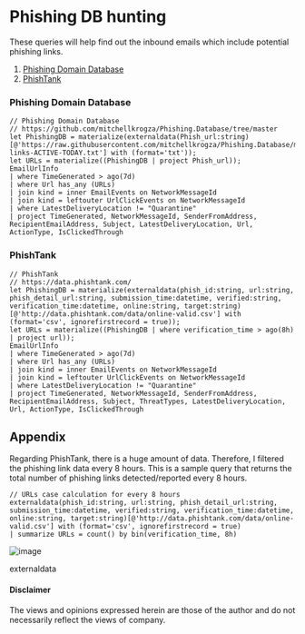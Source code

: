# Phishing DB hunting
These queries will help find out the inbound emails which include potential phishing links.
1. [Phishing Domain Database](https://github.com/mitchellkrogza/Phishing.Database/tree/master)
2. [PhishTank](https://phishtank.org/)

### Phishing Domain Database
```kql
// Phishing Domain Database
// https://github.com/mitchellkrogza/Phishing.Database/tree/master
let PhishingDB = materialize(externaldata(Phish_url:string)[@'https://raw.githubusercontent.com/mitchellkrogza/Phishing.Database/master/phishing-links-ACTIVE-TODAY.txt'] with (format='txt'));
let URLs = materialize((PhishingDB | project Phish_url));
EmailUrlInfo
| where TimeGenerated > ago(7d)
| where Url has_any (URLs) 
| join kind = inner EmailEvents on NetworkMessageId
| join kind = leftouter UrlClickEvents on NetworkMessageId
| where LatestDeliveryLocation != "Quarantine"
| project TimeGenerated, NetworkMessageId, SenderFromAddress, RecipientEmailAddress, Subject, LatestDeliveryLocation, Url, ActionType, IsClickedThrough
```

### PhishTank
```kql
// PhishTank
// https://data.phishtank.com/
let PhishingDB = materialize(externaldata(phish_id:string, url:string, phish_detail_url:string, submission_time:datetime, verified:string, verification_time:datetime, online:string, target:string)[@'http://data.phishtank.com/data/online-valid.csv'] with (format='csv', ignorefirstrecord = true));
let URLs = materialize((PhishingDB | where verification_time > ago(8h) | project url));
EmailUrlInfo
| where TimeGenerated > ago(7d)
| where Url has_any (URLs) 
| join kind = inner EmailEvents on NetworkMessageId
| join kind = leftouter UrlClickEvents on NetworkMessageId
| where LatestDeliveryLocation != "Quarantine"
| project TimeGenerated, NetworkMessageId, SenderFromAddress, RecipientEmailAddress, Subject, ThreatTypes, LatestDeliveryLocation, Url, ActionType, IsClickedThrough
```

## Appendix
Regarding PhishTank, there is a huge amount of data. Therefore, I filtered the phishing link data every 8 hours. This is a sample query that returns the total number of phishing links detected/reported every 8 hours.
```kql
// URLs case calculation for every 8 hours 
externaldata(phish_id:string, url:string, phish_detail_url:string, submission_time:datetime, verified:string, verification_time:datetime, online:string, target:string)[@'http://data.phishtank.com/data/online-valid.csv'] with (format='csv', ignorefirstrecord = true)
| summarize URLs = count() by bin(verification_time, 8h)
```
![image](https://github.com/LearningKijo/KQL/assets/120234772/288013f8-f2d0-4e26-b969-f7c172d8a3fe)

externaldata

#### Disclaimer
The views and opinions expressed herein are those of the author and do not necessarily reflect the views of company.
